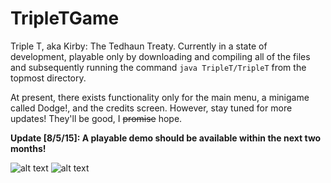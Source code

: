 # TripleTGame
Triple T, aka Kirby: The Tedhaun Treaty. Currently in a state of development, playable only by downloading and compiling all of the files and subsequently running the command `java TripleT/TripleT` from the topmost directory.

At present, there exists functionality only for the main menu, a minigame called Dodge!, and the credits screen. However, stay tuned for more updates! They'll be good, I ~~promise~~ hope.

**Update [8/5/15]: A playable demo should be available within the next two months!**

![alt text](https://cloud.githubusercontent.com/assets/8358648/8349809/def99f52-1ad4-11e5-9b4d-1ce7ddd340d2.png "Minigame menu")
![alt text](https://cloud.githubusercontent.com/assets/8358648/8349811/e195fe4a-1ad4-11e5-96a4-b59483a6410e.png "Dodge! gameplay")